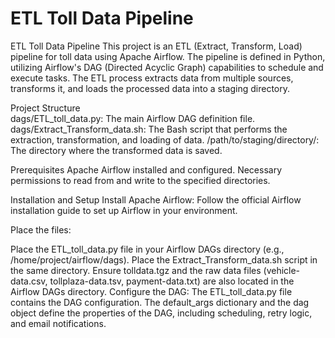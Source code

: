 # ETL Toll Data Pipeline

ETL Toll Data Pipeline
This project is an ETL (Extract, Transform, Load) pipeline for toll data using Apache Airflow. The pipeline is defined in Python, utilizing Airflow's DAG (Directed Acyclic Graph) capabilities to schedule and execute tasks. The ETL process extracts data from multiple sources, transforms it, and loads the processed data into a staging directory.

Project Structure    
dags/ETL_toll_data.py: The main Airflow DAG definition file.
dags/Extract_Transform_data.sh: The Bash script that performs the extraction, transformation, and loading of data.
/path/to/staging/directory/: The directory where the transformed data is saved.

Prerequisites
Apache Airflow installed and configured.
Necessary permissions to read from and write to the specified directories.

Installation and Setup
Install Apache Airflow:
Follow the official Airflow installation guide to set up Airflow in your environment.

Place the files:

Place the ETL_toll_data.py file in your Airflow DAGs directory (e.g., /home/project/airflow/dags).
Place the Extract_Transform_data.sh script in the same directory.
Ensure tolldata.tgz and the raw data files (vehicle-data.csv, tollplaza-data.tsv, payment-data.txt) are also located in the Airflow DAGs directory.
Configure the DAG:
The ETL_toll_data.py file contains the DAG configuration. The default_args dictionary and the dag object define the properties of the DAG, including scheduling, retry logic, and email notifications.
